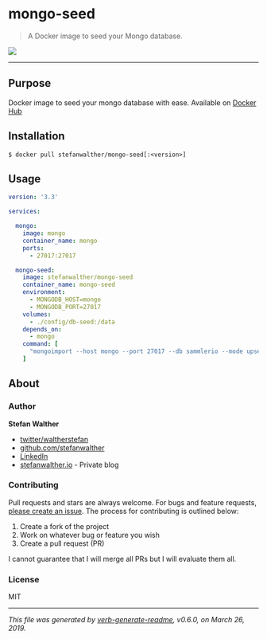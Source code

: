 # mongo-seed

> A Docker image to seed your Mongo database.

[![](https://images.microbadger.com/badges/image/stefanwalther/mongo-seed.svg)](https://microbadger.com/images/stefanwalther/mongo-seed "Get your own image badge on microbadger.com")

---

## Purpose

Docker image to seed your mongo database with ease. Available on [Docker Hub](https://hub.docker.com/r/stefanwalther/mongo-seed)

## Installation

```
$ docker pull stefanwalther/mongo-seed[:<version>]
```

## Usage

```yaml
version: '3.3'

services:

  mongo:
    image: mongo
    container_name: mongo
    ports:
      - 27017:27017

  mongo-seed:
    image: stefanwalther/mongo-seed
    container_name: mongo-seed
    environment:
      - MONGODB_HOST=mongo
      - MONGODB_PORT=27017
    volumes:
      - ./config/db-seed:/data
    depends_on:
      - mongo
    command: [
      "mongoimport --host mongo --port 27017 --db sammlerio --mode upsert --type json --file /data/auth-service~~user.json --jsonArray"
    ]

```

## About

### Author
**Stefan Walther**

* [twitter/waltherstefan](http://twitter.com/waltherstefan)
* [github.com/stefanwalther](http://github.com/stefanwalther)
* [LinkedIn](https://www.linkedin.com/in/stefanwalther/) 
* [stefanwalther.io](http://stefanwalther.io) - Private blog

### Contributing
Pull requests and stars are always welcome. For bugs and feature requests, [please create an issue](https://github.com/stefanwalther/mongo-seed/issues). The process for contributing is outlined below:

1. Create a fork of the project
2. Work on whatever bug or feature you wish
3. Create a pull request (PR)

I cannot guarantee that I will merge all PRs but I will evaluate them all.

### License
MIT

***

_This file was generated by [verb-generate-readme](https://github.com/verbose/verb-generate-readme), v0.6.0, on March 26, 2019._

